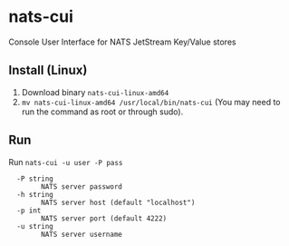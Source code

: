 # nats-cui

Console User Interface for NATS JetStream Key/Value stores

## Install (Linux)
1. Download binary `nats-cui-linux-amd64`
2. `mv nats-cui-linux-amd64 /usr/local/bin/nats-cui`
   (You may need to run the command as root or through sudo).


## Run
Run `nats-cui -u user -P pass`
```
  -P string
    	NATS server password
  -h string
    	NATS server host (default "localhost")
  -p int
    	NATS server port (default 4222)
  -u string
    	NATS server username
```

